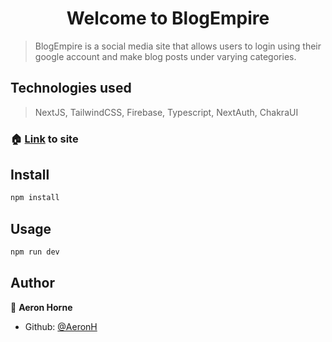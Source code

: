 <h1 align="center">Welcome to BlogEmpire</h1>
<p>
</p>

> BlogEmpire is a social media site that allows users to login using their google account and make blog posts under varying categories.

## Technologies used

> NextJS, TailwindCSS, Firebase, Typescript, NextAuth, ChakraUI

### 🏠 [Link](https://blogempire.vercel.app) to site

## Install

```sh
npm install
```

## Usage

```sh
npm run dev
```

## Author

👤 **Aeron Horne**

* Github: [@AeronH](https://github.com/AeronH)
